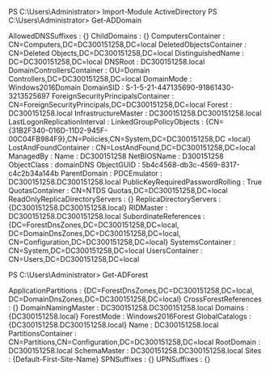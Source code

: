 
PS C:\Users\Administrator> Import-Module ActiveDirectory
PS C:\Users\Administrator> Get-ADDomain


AllowedDNSSuffixes                 : {}
ChildDomains                       : {}
ComputersContainer                 : CN=Computers,DC=DC300151258,DC=local
DeletedObjectsContainer            : CN=Deleted Objects,DC=DC300151258,DC=local
DistinguishedName                  : DC=DC300151258,DC=local
DNSRoot                            : DC300151258.local
DomainControllersContainer         : OU=Domain Controllers,DC=DC300151258,DC=local
DomainMode                         : Windows2016Domain
DomainSID                          : S-1-5-21-447135690-91861430-3213525697
ForeignSecurityPrincipalsContainer : CN=ForeignSecurityPrincipals,DC=DC300151258,DC=local
Forest                             : DC300151258.local
InfrastructureMaster               : DC300151258.DC300151258.local
LastLogonReplicationInterval       :
LinkedGroupPolicyObjects           : {CN={31B2F340-016D-11D2-945F-00C04FB984F9},CN=Policies,CN=System,DC=DC300151258,DC
                                     =local}
LostAndFoundContainer              : CN=LostAndFound,DC=DC300151258,DC=local
ManagedBy                          :
Name                               : DC300151258
NetBIOSName                        : D300151258
ObjectClass                        : domainDNS
ObjectGUID                         : 5b4c4568-db3c-4569-8317-c4c2b34a144b
ParentDomain                       :
PDCEmulator                        : DC300151258.DC300151258.local
PublicKeyRequiredPasswordRolling   : True
QuotasContainer                    : CN=NTDS Quotas,DC=DC300151258,DC=local
ReadOnlyReplicaDirectoryServers    : {}
ReplicaDirectoryServers            : {DC300151258.DC300151258.local}
RIDMaster                          : DC300151258.DC300151258.local
SubordinateReferences              : {DC=ForestDnsZones,DC=DC300151258,DC=local,
                                     DC=DomainDnsZones,DC=DC300151258,DC=local,
                                     CN=Configuration,DC=DC300151258,DC=local}
SystemsContainer                   : CN=System,DC=DC300151258,DC=local
UsersContainer                     : CN=Users,DC=DC300151258,DC=local

PS C:\Users\Administrator> Get-ADForest


ApplicationPartitions : {DC=ForestDnsZones,DC=DC300151258,DC=local, DC=DomainDnsZones,DC=DC300151258,DC=local}
CrossForestReferences : {}
DomainNamingMaster    : DC300151258.DC300151258.local
Domains               : {DC300151258.local}
ForestMode            : Windows2016Forest
GlobalCatalogs        : {DC300151258.DC300151258.local}
Name                  : DC300151258.local
PartitionsContainer   : CN=Partitions,CN=Configuration,DC=DC300151258,DC=local
RootDomain            : DC300151258.local
SchemaMaster          : DC300151258.DC300151258.local
Sites                 : {Default-First-Site-Name}
SPNSuffixes           : {}
UPNSuffixes           : {}
